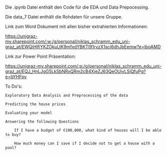 Die .ipynb Datei enthält den Code für die EDA und Data Prepocessing.

Die data_7 Datei enthält die Rohdaten für unsere Gruppe.


Link zum Word Dokument mit allen bisher extrahierten Informationen:

https://unigraz-my.sharepoint.com/:w:/g/personal/niklas_schramm_edu_uni-graz_at/EWQiHlfiYKZOkuLtK9mfxdYBKTl91rvzX1sci6dhJbEemw?e=lboAMD

Link zur Power Point Präsentation:

https://unigraz-my.sharepoint.com/:p:/g/personal/niklas_schramm_edu_uni-graz_at/EQJ_HnLJgG5LkSbNRxQRm2cB4XieZJ63QeOUivLSiQfuPg?e=bYHFpy

To Do's:

    Exploratory Data Analysis and Preprocessing of the data 

    Predicting the house prices 

    Evaluating your model 

    Answering the following Questions 

        If I have a budget of €100,000, what kind of houses will I be able to buy? 

        How much money can I save if I decide not to get a house with a pool? 
